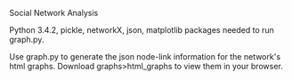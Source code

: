 Social Network Analysis

Python 3.4.2, pickle, networkX, json, matplotlib packages needed to run graph.py. 

Use graph.py to generate the json node-link information for the network's html graphs.
Download graphs>html_graphs to view them in your browser. 
